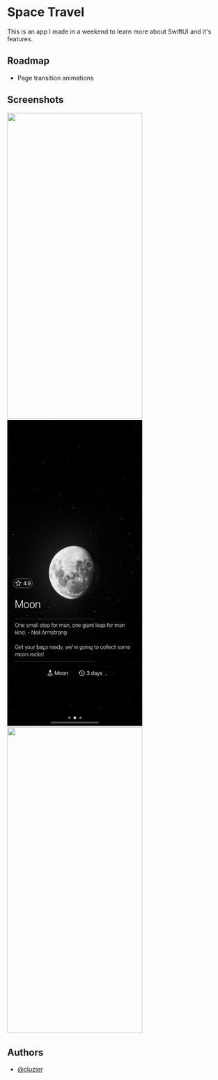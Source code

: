 
# Space Travel

This is an app I made in a weekend to learn more 
about SwiftUI and it's features.
## Roadmap
- Page transition animations


## Screenshots
<div class="flex">
<img src="https://github.com/cluzier/spacetravel-app/blob/main/screenshots/simulator_screenshot_363B12CE-F6D4-4A4F-AFA5-AD624EBB3A76.png" width="310" height="700"/>
<img src="https://github.com/cluzier/spacetravel-app/blob/main/screenshots/simulator_screenshot_563BAD64-C59F-48DD-A54A-AD97272C3C76.png" width="310" height="700"/>
<img src="https://github.com/cluzier/spacetravel-app/blob/main/screenshots/Simulator%20Screen%20Shot%20-%20iPhone%2012%20Pro%20Max%20-%202022-01-01%20at%2014.25.12.png" width="310" height="700"/>
</div>

## Authors

- [@cluzier](https://www.github.com/cluzier)


